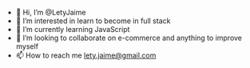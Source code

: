 - 👋 Hi, I’m @LetyJaime
- 👀 I’m interested in learn to become in full stack
- 🌱 I’m currently learning JavaScript
- 💞️ I’m looking to collaborate on e-commerce and anything to improve myself
- 📫 How to reach me lety.jaime@gmail.com

<!---
LetyJaime/LetyJaime is a ✨ special ✨ repository because its `README.md` (this file) appears on your GitHub profile.
You can click the Preview link to take a look at your changes.
--->
